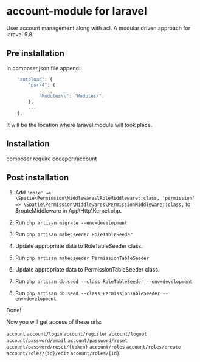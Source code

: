 # account-module for laravel
User account management along with acl. A modular driven approach for laravel 5.8.

## Pre installation
In composer.json file append:
```javascript
    "autoload": {
        "psr-4": {
            ....,
            "Modules\\": "Modules/",
        },
        ...
    },
```

It will be the location where laravel module will took place.

## Installation
composer require codeperl/account

## Post installation
1. Add ```'role' => \Spatie\Permission\Middlewares\RoleMiddleware::class,
   'permission' => \Spatie\Permission\Middlewares\PermissionMiddleware::class,```
   to $routeMiddleware in App\Http\Kernel.php.
   
2. Run ```php artisan migrate --env=development```

3. Run ```php artisan make:seeder RoleTableSeeder```

4. Update appropriate data to RoleTableSeeder class.

5. Run ```php artisan make:seeder PermissionTableSeeder```

6. Update appropriate data to PermissionTableSeeder class.

7. Run ```php artisan db:seed --class RoleTableSeeder --env=development```

8. Run ```php artisan db:seed --class PermissionTableSeeder --env=development```

Done!

Now you will get access of these urls:

```account```
```account/login```
```account/register```
```account/logout```
```account/password/email```
```account/password/reset```
```account/password/reset/{token}```
```account/roles```
```account/roles/create```
```account/roles/{id}/edit```
```account/roles/{id}```
